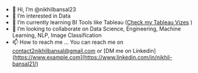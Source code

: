 - 👋 Hi, I’m @nikhilbansal23
- 👀 I’m interested in Data
- 🌱 I’m currently learning BI Tools like Tableau ([Check my Tableau Vizes](https://public.tableau.com/app/profile/nikhil.bansal5133/vizzes)
)
- 💞️ I’m looking to collaborate on Data Science, Engineering, Machine Learning, NLP, Image Classification
- 📫 How to reach me ... You can reach me on contact2nikhilbansal@gmail.com or [DM me on Linkedin](https://www.example.com](https://www.linkedin.com/in/nikhil-bansal21/)
 

<!---
nikhilbansal23/nikhilbansal23 is a ✨ special ✨ repository because its `README.md` (this file) appears on your GitHub profile.
You can click the Preview link to take a look at your changes.
--->
